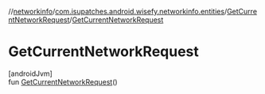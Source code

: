 //[networkinfo](../../../index.md)/[com.isupatches.android.wisefy.networkinfo.entities](../index.md)/[GetCurrentNetworkRequest](index.md)/[GetCurrentNetworkRequest](-get-current-network-request.md)

# GetCurrentNetworkRequest

[androidJvm]\
fun [GetCurrentNetworkRequest](-get-current-network-request.md)()
